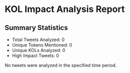 # KOL Impact Analysis Report

## Summary Statistics

- Total Tweets Analyzed: 0
- Unique Tokens Mentioned: 0
- Unique KOLs Analyzed: 0
- High Impact Tweets: 0


No tweets were analyzed in the specified time period.
